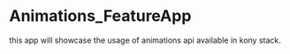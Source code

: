 # Animations_FeatureApp
this app will showcase the usage of animations api available in kony stack.
